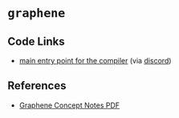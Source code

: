 # `graphene`

## Code Links

* [main entry point for the compiler](https://github.com/GraphiteEditor/Graphite/blob/master/node-graph/graph-craft/src/graphene_compiler.rs#L8) (via [discord](https://discordapp.com/channels/731730685944922173/1059075292414619689/1409826353410478181))

## References

* [Graphene Concept Notes PDF](https://files.keavon.com/-/VigilantEmotionalPeregrinefalcon/Graphene_concept_notes.pdf)